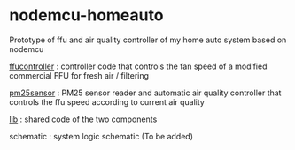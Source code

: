 nodemcu-homeauto
======
Prototype of ffu and air quality controller of my home auto system based on nodemcu

[ffucontroller](ffucontroller)   :  controller code that controls the fan speed of a modified commercial FFU for fresh air / filtering

[pm25sensor](pm25sensor) : PM25 sensor reader and automatic air quality controller that controls the ffu speed according to current air quality

[lib](lib) : shared code of the two components

schematic : system logic schematic (To be added)
